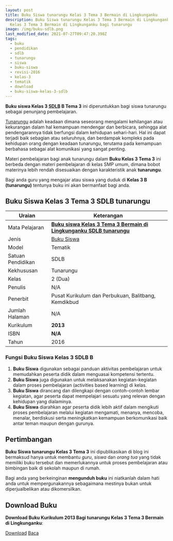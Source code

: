 ```yaml
---
layout: post
title: Buku Siswa tunarungu Kelas 3 Tema 3 Bermain di Lingkunganku
description: Buku Siswa tunarungu Kelas 3 Tema 3 Bermain di Lingkunganku Kurikulum 2013, Download buku
  Kelas 3 Tema 3 Bermain di Lingkunganku bagi tunarungu
image: /img/buku-sdlb.png
last_modified_date: 2021-07-27T09:47:20.398Z
tags:
  - buku
  - pendidikan
  - sdlb
  - tunarungu
  - siswa
  - buku-siswa
  - revisi-2016
  - kelas-3
  - tematik
  - download
  - buku-siswa-kelas-3-sdlb
---
```



**Buku siswa Kelas 3 <abbr title="Sekolah Dasar Luar Biasa">SDLB</abbr> B Tema 3** ini diperuntukkan bagi siswa tunarungu sebagai penunjang pembelajaran.

[Tunarungu](/teori/apa-itu-tunarungu) adalah keadaan dimana seseorang mengalami kehilangan atau kekurangan dalam hal kemampuan mendengar dan berbicara, sehingga alat pendengarannya tidak berfungsi dalam kehidupan sehari-hari. Hal ini dapat terjadi baik sebagian atau seluruhnya, dan berdampak kompleks pada kehidupan orang dengan keadaan tunarungu, terutama pada kemampuan berbahasa sebagai alat komunikasi yang sangat penting.

Materi pembelajaran bagi anak tunarungu dalam **Buku Kelas 3 Tema 3** ini berbeda dengan materi pembelajaran di kelas SMP umum, dimana bobot materinya lebih rendah disesuaikan dengan karakteristik anak **tunarungu**.

Bagi anda guru yang mengajar atau siswa yang duduk di **Kelas 3 B (tunarungu)** tentunya buku ini akan bermanfaat bagi anda.

## Buku Siswa Kelas 3 Tema 3 SDLB tunarungu  

|Uraian|Keterangan|
| --- | --- |
|Mata Pelajaran|<a href="/bse/buku-siswa-tunarungu-kelas-3-tema-3-bermain-dilingkunganku" title="Buku siswa Kelas 3 Tema 3 SDLB tunarungu"><strong>Buku siswa Kelas 3 Tema 3 Bermain di Lingkunganku SDLB tunarungu</strong></a>|
|Jenis|<a href="/bse" title="Buku Siswa" target="_blank">Buku Siswa</a>|
|Model|Tematik|
|Satuan Pendidikan|SDLB|
|Kekhususan|Tunarungu|
|Kelas|2 (Dua)|
|Penulis|N/A|
|Penerbit|Pusat Kurikulum dan Perbukuan, Balitbang, Kemdikbud|
|Jumlah Halaman|N/A|
|Kurikulum|<strong>2013</strong>|
|ISBN|<strong>N/A</strong>|
|Tahun|2016|


### Fungsi Buku Siswa Kelas 3 SDLB B
1. **Buku Siswa**  digunakan sebagai panduan aktivitas pembelajaran untuk memudahkan peserta didik dalam menguasai kompetensi tertentu.
2. **Buku Siswa**  juga digunakan untuk melaksanakan kegiatan-kegiatan dalam proses pembelajaran (activities based learning) di kelas.
3. **Buku Siswa** dirancang dan dilengkapi dengan contoh-contoh lembar kegiatan, agar peserta dapat mempelajari sesuatu yang relevan dengan kehidupan yang dialaminya.
4. **Buku Siswa** diarahkan agar peserta didik lebih aktif dalam mengikuti proses pembelajaran melalui kegiatan mengamati, menanya, mencoba, menalar, berdiskusi serta meningkatkan kemampuan berkomunikasi baik antar teman maupun dengan gurunya.


## Pertimbangan
**Buku Siswa tunarungu Kelas 3 Tema 3** ini dipublikasikan di blog ini bermaksud hanya untuk membantu _guru_, _siswa_ dan _orang tua_ yang tidak memiliki buku tersebut dan memerlukannya untuk proses pembelajaran atau bimbingan baik di sekolah maupun di rumah.

Bagi anda yang berkeinginan <b>mengunduh buku</b> ini niatkanlah dalam hati anda untuk mempergunakannya sebagaimana mestinya bukan untuk diperjualbelikan atau dikomersilkan.
  
## Download Buku
**Download Buku Kurikulum 2013 Bagi tunarungu Kelas 3 Tema 3 Bermain di Lingkunganku**:
<p class="center"><a class="button download" href="https://docs.google.com/uc?export=download&id=1YS4XdMUSC-KwJhaSKAR_Rqs1I3zpN9j1" rel="nofollow" target="_blank" title="Download Buku Siswa Tunarungu Kelas 3 Tema 3 Bermain di Lingkunganku">Download</a>
<a class="button demo open-dialog" href="https://drive.google.com/file/d/1YS4XdMUSC-KwJhaSKAR_Rqs1I3zpN9j1/preview" rel="nofollow" target="_blank" title="Baca Buku Siswa Tunarungu Kelas 3 Tema 3 Bermain di Lingkunganku">Baca</a></p>
